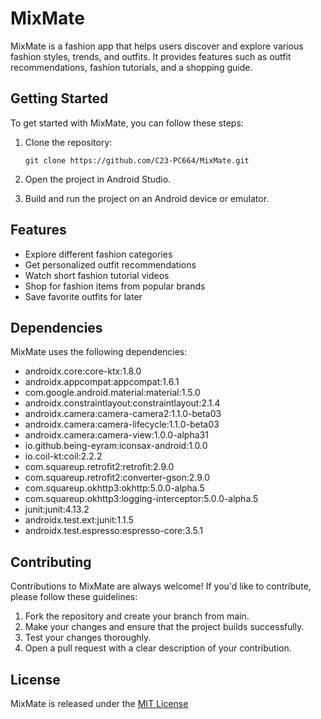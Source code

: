 # MixMate

MixMate is a fashion app that helps users discover and explore various fashion styles, trends, and outfits. It provides features such as outfit recommendations, fashion tutorials, and a shopping guide.

## Getting Started

To get started with MixMate, you can follow these steps:

1. Clone the repository:

   ```shell
   git clone https://github.com/C23-PC664/MixMate.git
2. Open the project in Android Studio.
3. Build and run the project on an Android device or emulator.


## Features

* Explore different fashion categories
* Get personalized outfit recommendations
* Watch short fashion tutorial videos
* Shop for fashion items from popular brands
* Save favorite outfits for later


## Dependencies

MixMate uses the following dependencies:

* androidx.core:core-ktx:1.8.0
* androidx.appcompat:appcompat:1.6.1
* com.google.android.material:material:1.5.0
* androidx.constraintlayout:constraintlayout:2.1.4
* androidx.camera:camera-camera2:1.1.0-beta03
* androidx.camera:camera-lifecycle:1.1.0-beta03
* androidx.camera:camera-view:1.0.0-alpha31
* io.github.being-eyram:iconsax-android:1.0.0
* io.coil-kt:coil:2.2.2
* com.squareup.retrofit2:retrofit:2.9.0
* com.squareup.retrofit2:converter-gson:2.9.0
* com.squareup.okhttp3:okhttp:5.0.0-alpha.5
* com.squareup.okhttp3:logging-interceptor:5.0.0-alpha.5
* junit:junit:4.13.2
* androidx.test.ext:junit:1.1.5
* androidx.test.espresso:espresso-core:3.5.1

## Contributing

Contributions to MixMate are always welcome! If you'd like to contribute, please follow these guidelines:
1. Fork the repository and create your branch from main.
2. Make your changes and ensure that the project builds successfully.
3. Test your changes thoroughly.
4. Open a pull request with a clear description of your contribution.

## License

MixMate is released under the [MIT License](https://opensource.org/licenses/MIT)
